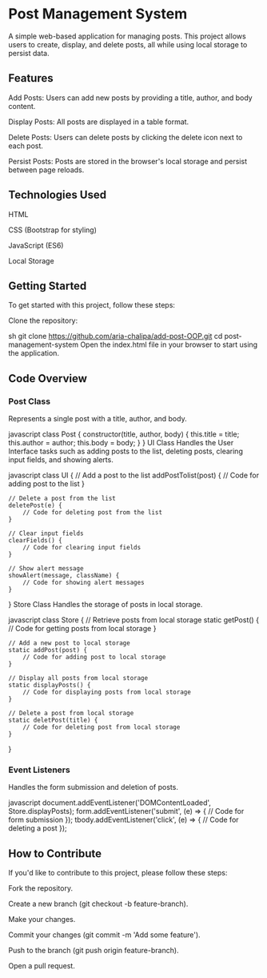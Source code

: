 # Post Management System
A simple web-based application for managing posts. This project allows users to create, display, and delete posts, all while using local storage to persist data.

## Features
Add Posts: Users can add new posts by providing a title, author, and body content.

Display Posts: All posts are displayed in a table format.

Delete Posts: Users can delete posts by clicking the delete icon next to each post.

Persist Posts: Posts are stored in the browser's local storage and persist between page reloads.

## Technologies Used
HTML

CSS (Bootstrap for styling)

JavaScript (ES6)

Local Storage

## Getting Started
To get started with this project, follow these steps:

Clone the repository:

sh
git clone https://github.com/aria-chalipa/add-post-OOP.git
cd post-management-system
Open the index.html file in your browser to start using the application.

## Code Overview
### Post Class
Represents a single post with a title, author, and body.

javascript
class Post {
    constructor(title, author, body) {
        this.title = title;
        this.author = author;
        this.body = body;
    }
}
UI Class
Handles the User Interface tasks such as adding posts to the list, deleting posts, clearing input fields, and showing alerts.

javascript
class UI {
    // Add a post to the list
    addPostTolist(post) {
        // Code for adding post to the list
    }

    // Delete a post from the list
    deletePost(e) {
        // Code for deleting post from the list
    }

    // Clear input fields
    clearFields() {
        // Code for clearing input fields
    }

    // Show alert message
    showAlert(message, className) {
        // Code for showing alert messages
    }
}
Store Class
Handles the storage of posts in local storage.

javascript
class Store {
    // Retrieve posts from local storage
    static getPost() {
        // Code for getting posts from local storage
    }

    // Add a new post to local storage
    static addPost(post) {
        // Code for adding post to local storage
    }

    // Display all posts from local storage
    static displayPosts() {
        // Code for displaying posts from local storage
    }

    // Delete a post from local storage
    static deletPost(title) {
        // Code for deleting post from local storage
    }
}
### Event Listeners
Handles the form submission and deletion of posts.

javascript
document.addEventListener('DOMContentLoaded', Store.displayPosts);
form.addEventListener('submit', (e) => {
    // Code for form submission
});
tbody.addEventListener('click', (e) => {
    // Code for deleting a post
});
## How to Contribute
If you'd like to contribute to this project, please follow these steps:

Fork the repository.

Create a new branch (git checkout -b feature-branch).

Make your changes.

Commit your changes (git commit -m 'Add some feature').

Push to the branch (git push origin feature-branch).

Open a pull request.
